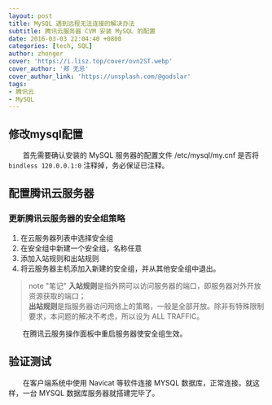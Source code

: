 ```yaml
---
layout: post
title: MySQL 遇到远程无法连接的解决办法
subtitle: 腾讯云服务器 CVM 安装 MySQL 的配置
date: 2016-03-03 22:04:40 +0800
categories: [tech, SQL]
author: zhonger
cover: 'https://i.lisz.top/cover/ovn2ST.webp'
cover_author: '郑 无忌'
cover_author_link: 'https://unsplash.com/@godslar'
tags: 
- 腾讯云
- MySQL
---
```

## 修改mysql配置

&emsp;&emsp;首先需要确认安装的 MySQL 服务器的配置文件 /etc/mysql/my.cnf 是否将 `bindless 120.0.0.1:0` 注释掉，务必保证已注释。

## 配置腾讯云服务器

### 更新腾讯云服务器的安全组策略

1. 在云服务器列表中选择安全组
2. 在安全组中新建一个安全组，名称任意
3. 添加入站规则和出站规则
4. 将云服务器主机添加入新建的安全组，并从其他安全组中退出。

> note "笔记"
> **入站规则**是指外网可以访问服务器的端口，即服务器对外开放资源获取的端口；  
> **出站规则**是指服务器访问网络上的策略，一般是全部开放。除非有特殊限制要求，本问题的解决不考虑，所以设为 ALL TRAFFIC。

&emsp;&emsp;在腾讯云服务操作面板中重启服务器使安全组生效。

## 验证测试

&emsp;&emsp;在客户端系统中使用 Navicat 等软件连接 MYSQL 数据库，正常连接。就这样，一台 MYSQL 数据库服务器就搭建完毕了。
